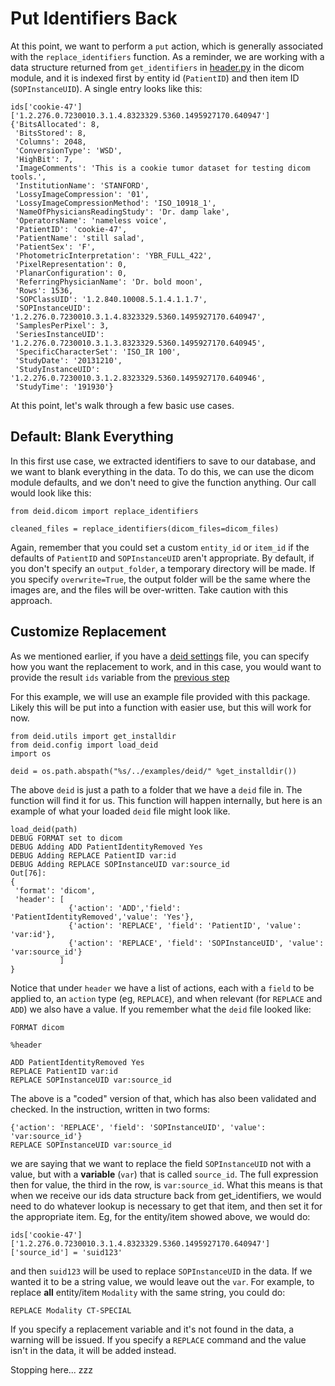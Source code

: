 # Put Identifiers Back
At this point, we want to perform a `put` action, which is generally associated with the `replace_identifiers` function. As a reminder, we are working with a data structure returned from `get_identifiers` in [header.py](../deid/dicom/header.py) in the dicom module, and it is indexed first by entity id (`PatientID`) and then item ID (`SOPInstanceUID`). A single entry looks like this:

```
ids['cookie-47']['1.2.276.0.7230010.3.1.4.8323329.5360.1495927170.640947']
{'BitsAllocated': 8,
 'BitsStored': 8,
 'Columns': 2048,
 'ConversionType': 'WSD',
 'HighBit': 7,
 'ImageComments': 'This is a cookie tumor dataset for testing dicom tools.',
 'InstitutionName': 'STANFORD',
 'LossyImageCompression': '01',
 'LossyImageCompressionMethod': 'ISO_10918_1',
 'NameOfPhysiciansReadingStudy': 'Dr. damp lake',
 'OperatorsName': 'nameless voice',
 'PatientID': 'cookie-47',
 'PatientName': 'still salad',
 'PatientSex': 'F',
 'PhotometricInterpretation': 'YBR_FULL_422',
 'PixelRepresentation': 0,
 'PlanarConfiguration': 0,
 'ReferringPhysicianName': 'Dr. bold moon',
 'Rows': 1536,
 'SOPClassUID': '1.2.840.10008.5.1.4.1.1.7',
 'SOPInstanceUID': '1.2.276.0.7230010.3.1.4.8323329.5360.1495927170.640947',
 'SamplesPerPixel': 3,
 'SeriesInstanceUID': '1.2.276.0.7230010.3.1.3.8323329.5360.1495927170.640945',
 'SpecificCharacterSet': 'ISO_IR 100',
 'StudyDate': '20131210',
 'StudyInstanceUID': '1.2.276.0.7230010.3.1.2.8323329.5360.1495927170.640946',
 'StudyTime': '191930'}
```

At this point, let's walk through a few basic use cases.


## Default: Blank Everything
In this first use case, we extracted identifiers to save to our database, and we want to blank everything in the data. To do this, we can use the dicom module defaults, and we don't need to give the function anything. Our call would look like this:

```
from deid.dicom import replace_identifiers

cleaned_files = replace_identifiers(dicom_files=dicom_files)
```

Again, remember that you could set a custom `entity_id` or `item_id` if the defaults of `PatientID` and `SOPInstanceUID` aren't appropriate. By default, if you don't specify an `output_folder`, a temporary directory will be made. If you specify `overwrite=True`, the output folder will be the same where the images are, and the files will be over-written. Take caution with this approach.


## Customize Replacement
As we mentioned earlier, if you have a [deid settings](config.md) file, you can specify how you want the replacement to work, and in this case, you would want to provide the result `ids` variable from the [previous step](get.md)

For this example, we will use an example file provided with this package. Likely this will be put into a function with easier use, but this will work for now.

```
from deid.utils import get_installdir
from deid.config import load_deid
import os

deid = os.path.abspath("%s/../examples/deid/" %get_installdir())
```

The above `deid` is just a path to a folder that we have a `deid` file in. The function will find it for us. This function will happen internally, but here is an example of what your loaded `deid` file might look like.

```
load_deid(path)
DEBUG FORMAT set to dicom
DEBUG Adding ADD PatientIdentityRemoved Yes
DEBUG Adding REPLACE PatientID var:id
DEBUG Adding REPLACE SOPInstanceUID var:source_id
Out[76]: 
{
 'format': 'dicom',
 'header': [
             {'action': 'ADD','field': 'PatientIdentityRemoved','value': 'Yes'},
             {'action': 'REPLACE', 'field': 'PatientID', 'value': 'var:id'},
             {'action': 'REPLACE', 'field': 'SOPInstanceUID', 'value': 'var:source_id'}
           ]
}
```

Notice that under `header` we have a list of actions, each with a `field` to be applied to, an `action` type (eg, `REPLACE`), and when relevant (for `REPLACE` and `ADD`) we also have a value. If you remember what the `deid` file looked like:

```
FORMAT dicom

%header

ADD PatientIdentityRemoved Yes
REPLACE PatientID var:id
REPLACE SOPInstanceUID var:source_id
```

The above is a "coded" version of that, which has also been validated and checked. In the instruction, written in two forms:

```
{'action': 'REPLACE', 'field': 'SOPInstanceUID', 'value': 'var:source_id'}
REPLACE SOPInstanceUID var:source_id
```

we are saying that we want to replace the field `SOPInstanceUID` not with a value, but with a **variable** (`var`) that is called `source_id`. The full expression then for value, the third in the row, is `var:source_id`. What this means is that when we receive our ids data structure back from get_identifiers, we would need to do whatever lookup is necessary to get that item, and then set it for the appropriate item. Eg, for the entity/item showed above, we would do:

```
ids['cookie-47']['1.2.276.0.7230010.3.1.4.8323329.5360.1495927170.640947']['source_id'] = 'suid123'
```

and then `suid123` will be used to replace `SOPInstanceUID` in the data. If we wanted it to be a string value, we would leave out the `var`. For example, to replace **all** entity/item `Modality` with the same string, you could do:

```
REPLACE Modality CT-SPECIAL
```

If you specify a replacement variable and it's not found in the data, a warning will be issued. If you specify a `REPLACE` command and the value isn't in the data, it will be added instead.

Stopping here... zzz
